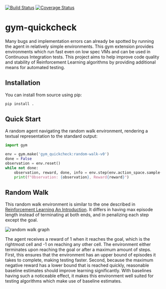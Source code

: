 [![Build Status](https://travis-ci.org/SwamyDev/gym-quickcheck.svg?branch=master)](https://travis-ci.org/SwamyDev/gym-quickcheck) [![Coverage Status](https://coveralls.io/repos/github/SwamyDev/gym-quickcheck/badge.svg?branch=master)](https://coveralls.io/github/SwamyDev/gym-quickcheck?branch=master)

# gym-quickcheck
Many bugs and implementation errors can already be spotted by running the agent in relatively simple environments. This gym extension provides environments which run fast even on low spec VMs and can be used in Continuous Integration tests. This project aims to help improve code quality and stability of Reinforcement Learning algorithms by providing additional means for automated testing.

## Installation
You can install from source using pip:
```bash
pip install .
```

## Quick Start
A random agent navigating the random walk environment, rendering a textual representation to the standard output:

[embedmd]:# (examples/random_walk.py python)
```python
import gym

env = gym.make('gym_quickcheck:random-walk-v0')
done = False
observation = env.reset()
while not done:
    observation, reward, done, info = env.step(env.action_space.sample())
    print(f"Observation: {observation}, Reward{reward}")
```

## Random Walk
This random walk environment is similar to the one described in [Reinforcement Learning An Introduction](http://incompleteideas.net/book/the-book-2nd.html). It differs in having max episode length instead of terminating at both ends, and in penalizing each step except the goal.

![random walk graph](assets/random-walk.png)

The agent receives a reward of 1 when it reaches the goal, which is the rightmost cell and -1 on reaching any other cell. The environment either terminates upon reaching the goal or after a maximum amount of steps. First, this ensures that the environment has an upper bound of episodes it takes to complete, making testing faster. Second, because the maximum negative reward has a lower bound that is reached quickly, reasonable baseline estimates should improve learning significantly. With baselines having such a noticeable effect, it makes this environment well suited for testing algorithms which make use of baseline estimates. 
